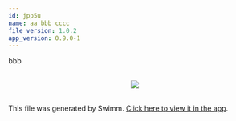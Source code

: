 ```yaml
---
id: jpp5u
name: aa bbb cccc
file_version: 1.0.2
app_version: 0.9.0-1
---
```


bbb





<br/>

<div align="center"><img src="https://firebasestorage.googleapis.com/v0/b/swimm-dev-content/o/repositories%2FZ2l0aHViJTNBJTNBdDElM0ElM0FlcmFuLXN3aW1t%2Fbb2c823a-970b-402b-aee6-6ec05358a252.png?alt=media&token=c2f02feb-e859-4248-ba65-5bcfac2548d6" style="width:'50%'"/></div>

<br/>

This file was generated by Swimm. [Click here to view it in the app](http://localhost:5000/repos/Z2l0aHViJTNBJTNBdDElM0ElM0FlcmFuLXN3aW1t/docs/jpp5u).